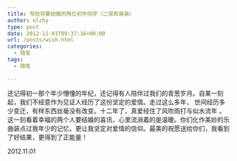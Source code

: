 ```yaml
---
title: 写给将要结婚的两位初中同学（二保和袅袅）
author: olzhy
type: post
date: 2012-11-01T09:37:16+00:00
url: /posts/wish.html
categories:
  - 随笔
tags:
  - 随笔

---
```

还记得初一那个年少懵懂的年纪，还记得有人陪伴过我们的青葱岁月。自某一刻起，我们不经意作为见证人经历了这份坚定的爱情。走过这么多年， 世间经历多少变迁，有样东西丝毫没有改变。十二年了，真爱经住了风吹雨打与似水流年 。这一刻看着幸福的两个人要结婚的喜讯，心里流淌着的是温暖。你们化作美妙的乐曲装点过我年少的记忆，更让我坚定对爱情的信仰。最美的祝愿送给你们，我看到了好结果，更得到了正能量！

2012.11.01